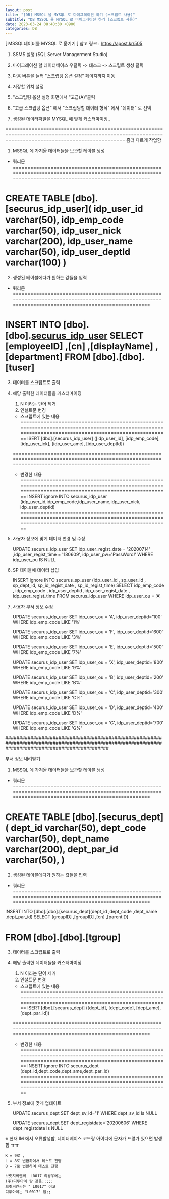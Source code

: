 ```yaml
---
layout: post
title: "[DB] MSSQL 을 MYSQL 로 마이그레이션 하기 (스크립트 사용)"
subtitle: "DB MSSQL 을 MYSQL 로 마이그레이션 하기 (스크립트 사용)"
date: 2023-03-24 08:40:30 +0900
categories: DB
---
```

[ MSSQL데이터를 MYSQL 로 옮기기 ]
	참고 링크 : https://apost.kr/505



1. SSMS 실행 (SQL Server Managerment Studio)


2. 마이그레이션 할 데이터베이스 우클릭
	-> 태스크
	-> 스크립트 생성 클릭


3. 다음 버튼을 눌러 "스크립팅 옵션 설정" 페이지까지 이동

4. 저장할 위치 설정


5. "스크립팅 옵션 설정 화면에서 "고급(A)"클릭


6. "고급 스크립팅 옵션" 에서 "스크립팅할 데이터 형식" 에서 "데이터" 로 선택

7. 생성된 데이터파일을 MYSQL 에 맞게 커스터마이징..





=====================================================================================================================================================
좀더 다르게 작업함

1. MSSQL 에 가져올 데이터들을 보관할 테이블 생성
	
* 쿼리문
=====================================================================================================================================================

CREATE TABLE [dbo].[securus_idp_user](
idp_user_id varchar(50),
idp_emp_code varchar(50),
idp_user_nick varchar(200),
idp_user_name varchar(50),
idp_user_deptId varchar(100)
)
=====================================================================================================================================================



2. 생성된 테이블에다가 원하는 값들을 입력

* 쿼리문
=====================================================================================================================================================

INSERT INTO [dbo].[dbo].[securus_idp_user](idp_user_id,idp_user_nick,idp_user_name,idp_user_deptId)
SELECT 
      [employeeID]
      ,[cn]
      ,[displayName]
      ,[department]
  FROM [dbo].[dbo].[tuser]
=====================================================================================================================================================



3. 데이터를 스크립트로 출력


4. 해당 출력한 데이터들을 커스터마이징
	1. N 이라는 단어 제거
	2. 인설트문 변경
	
	* 스크립트에 있는 내용
	=====================================================================================================================================================
	ISERT [dbo].[securus_idp_user] ([idp_user_id], [idp_emp_code], [idp_user_ick], [idp_user_ame], [idp_user_deptId])

	=====================================================================================================================================================
	
	* 변경한 내용
	=====================================================================================================================================================
	INSERT ignore INTO securus_idp_user (idp_user_id,idp_emp_code,idp_user_name,idp_user_nick, idp_user_deptid)
	=====================================================================================================================================================


5. 사용자 정보에 맞게 데이터 변경 및 수정

	UPDATE securus_idp_user SET idp_user_regist_date = '20200714' ,idp_user_regist_time = '180609', idp_user_pw='PassWord!' 
	WHERE idp_user_ou IS NULL



6. SP 테이블에 데이터 삽입

	INSERT ignore INTO securus_sp_user (idp_user_id , sp_user_id , sp_dept_id, sp_id_regist_date , sp_id_regist_time)
	SELECT idp_emp_code , idp_emp_code  , idp_user_deptid ,idp_user_regist_date , idp_user_regist_time FROM securus_idp_user WHERE idp_user_ou = 'A'


7. 사용자 부서 정보 수정

	UPDATE securus_idp_user SET idp_user_ou = 'A', idp_user_deptid='100'
	WHERE idp_emp_code LIKE '1%'

	UPDATE securus_idp_user SET idp_user_ou = 'F', idp_user_deptid='600'
	WHERE idp_emp_code LIKE '3%'


	UPDATE securus_idp_user SET idp_user_ou = 'E', idp_user_deptid='500'
	WHERE idp_emp_code LIKE '7%'


	UPDATE securus_idp_user SET idp_user_ou = 'X', idp_user_deptid='800'
	WHERE idp_emp_code LIKE '9%'

	UPDATE securus_idp_user SET idp_user_ou = 'B', idp_user_deptid='200'
	WHERE idp_emp_code LIKE 'B%'

	UPDATE securus_idp_user SET idp_user_ou = 'C', idp_user_deptid='300'
	WHERE idp_emp_code LIKE 'C%'


	UPDATE securus_idp_user SET idp_user_ou = 'D', idp_user_deptid='400'
	WHERE idp_emp_code LIKE 'D%'

	UPDATE securus_idp_user SET idp_user_ou = 'G', idp_user_deptid='700'
	WHERE idp_emp_code LIKE 'G%'




#####################################################################################################################################################

부서 정보 내려받기


1. MSSQL 에 가져올 데이터들을 보관할 테이블 생성
	
* 쿼리문
=====================================================================================================================================================

CREATE TABLE [dbo].[securus_dept](
dept_id varchar(50),
dept_code varchar(50),
dept_name varchar(200),
dept_par_id varchar(50),
)
=====================================================================================================================================================



2. 생성된 테이블에다가 원하는 값들을 입력

* 쿼리문
=====================================================================================================================================================

INSERT INTO [dbo].[dbo].[securus_dept](dept_id ,dept_code ,dept_name ,dept_par_id)
SELECT 
       [groupID]
	  ,[groupID]
      ,[cn]
      ,[parentID]

  FROM [dbo].[dbo].[tgroup]
=====================================================================================================================================================



3. 데이터를 스크립트로 출력


4. 해당 출력한 데이터들을 커스터마이징
	1. N 이라는 단어 제거
	2. 인설트문 변경
	
	* 스크립트에 있는 내용
	=====================================================================================================================================================
	ISERT [dbo].[securus_dept] ([dept_id], [dept_code], [dept_ame], [dept_par_id])

	=====================================================================================================================================================
	
	* 변경한 내용
	=====================================================================================================================================================
	INSERT ignore INTO securus_dept (dept_id,dept_code,dept_ame,dept_par_id)
	=====================================================================================================================================================

5. 부서 정보에 맞게 업데이트

	UPDATE securus_dept SET dept_sv_id='1' WHERE dept_sv_id Is NULL

	UPDATE securus_dept SET dept_registdate='20200606' WHERE dept_registdate Is NULL


※ 현재 IM 에서 오류발생함, 데이터베이스 코드랑 아이디에 문자가 드렁가 있으면 발생함 ㅠㅠ

	K = 9로 ,
	L = 8로 변환하여서 테스트 진행
	B = 7로 변환하여 테스트 진행

	브릿지씨엔씨_ L0017 의경우에는
	(주)디투아이 랑 같음;;;;;
	브릿씨엔씨는 " L0017" 이고
	디투아이는 "L0017" 임;;                                                                                                                                                                                                                                                                                                                                                                                                                                                                                                                                                                                                                                                                                                                                                                                                                                                                                                                                                                                                                                                                                                                                                                                                                                                                                                                                                                                                                                                                                                                                                                                                                                                                                                                                                                                                                                                                                                                                                                                                                                                                                                                                                                                                                                                                                                                                                                                                                                                                                                                                                                                                                                                                                                                                                                                                                                                                                                                                                                                                                                                                                                                                                                                                                                                                                                                                                                                                                                                                                                                                                                                                                                                                                                                                                                                                                                                                                                                                                                                                                                                                                                                                                                                                                                                                                                                                                                                                                                                                                                                                                                                                                                                                                                                                                                                                                                                                                                                                                                                                                                                                                                                                                                                                                                                                                                                                                                                                                                                                                                                                                                                                                                                                                                                                                                                                                                                                                                                                                                                                                                                                                                                                                                                                                                                                                                                                                                                                                                                                                                                                                                                                                                                                                                                                                                                                                                                                                                                                 
